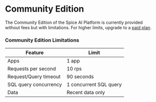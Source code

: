 # Community Edition

The Community Edition of the Spice AI Platform is currently provided without fees but with limitations. For higher limits, upgrade to a [paid plan](./).

### Community Edition Limitations

| Feature               | Limit                  |
| --------------------- | ---------------------- |
| Apps                  | 1 app                  |
| Requests per second   | 10 rps                 |
| Request/Query timeout | 90 seconds             |
| SQL query concurrency | 1 concurrent SQL query |
| Data                  | Recent data only       |
